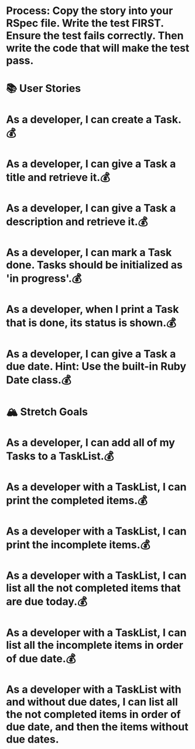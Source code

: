 # Process: Copy the story into your RSpec file. Write the test FIRST. Ensure the test fails correctly. Then write the code that will make the test pass.

# 📚 User Stories

# As a developer, I can create a Task. 💰

# As a developer, I can give a Task a title and retrieve it.💰

# As a developer, I can give a Task a description and retrieve it.💰

# As a developer, I can mark a Task done. Tasks should be initialized as 'in progress'.💰

# As a developer, when I print a Task that is done, its status is shown.💰

# As a developer, I can give a Task a due date. Hint: Use the built-in Ruby Date class.💰

# 🏔 Stretch Goals

# As a developer, I can add all of my Tasks to a TaskList.💰

# As a developer with a TaskList, I can print the completed items.💰

# As a developer with a TaskList, I can print the incomplete items.💰

# As a developer with a TaskList, I can list all the not completed items that are due today.💰

# As a developer with a TaskList, I can list all the incomplete items in order of due date.💰

# As a developer with a TaskList with and without due dates, I can list all the not completed items in order of due date, and then the items without due dates.
